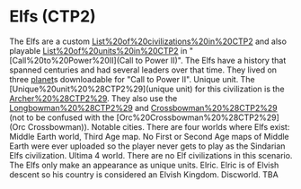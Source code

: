 # Elfs (CTP2)

The Elfs are a custom [List%20of%20civilizations%20in%20CTP2](civilization) and also playable [List%20of%20units%20in%20CTP2](units) in "[Call%20to%20Power%20II](Call to Power II)". The Elfs have a history that spanned centuries and had several leaders over that time. They lived on three [planet](planet)s downloadable for "Call to Power II".
Unique unit.
The [Unique%20unit%20%28CTP2%29](unique unit) for this civilization is the [Archer%20%28CTP2%29](Archer). They also use the [Longbowman%20%28CTP2%29](Longbowman) and [Crossbowman%20%28CTP2%29](Crossbowman) (not to be confused with the [Orc%20Crossbowman%20%28CTP2%29](Orc Crossbowman)).
Notable cities.
There are four worlds where Elfs exist:
Middle Earth world, Third Age map.
No First or Second Age maps of Middle Earth were ever uploaded so the player never gets to play as the Sindarian Elfs civilization.
Ultima 4 world.
There are no Elf civilizations in this scenario. The Elfs only make an appearance as unique units.
Elric.
Elric is of Elvish descent so his country is considered an Elvish Kingdom.
Discworld.
TBA